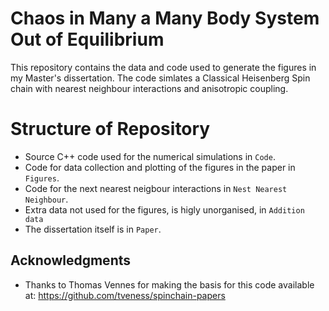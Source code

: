 # Chaos in Many a Many Body System Out of Equilibrium
This repository contains the data and code used to generate the figures in my Master's dissertation.
The code simlates a Classical Heisenberg Spin chain with nearest neighbour interactions and anisotropic coupling.

# Structure of Repository
* Source C++ code used for the numerical simulations in `Code`.
* Code for data collection and plotting of the figures in the paper in `Figures`.
* Code for the next nearest neigbour interactions in  `Nest Nearest Neighbour`.
* Extra data not used for the figures, is higly unorganised, in  `Addition data`
* The dissertation itself is in `Paper`.

## Acknowledgments
* Thanks to Thomas Vennes for making the basis for this code available at: https://github.com/tveness/spinchain-papers
